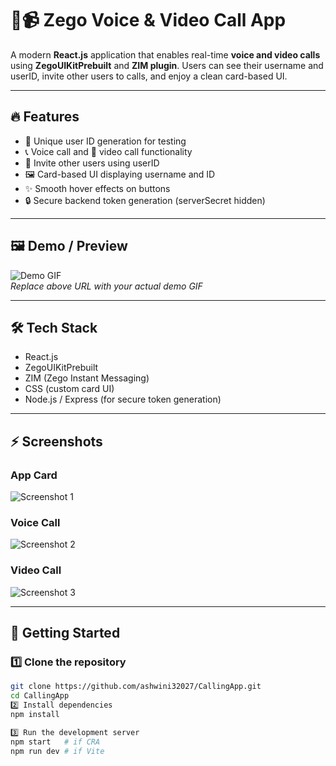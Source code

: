 # 🎤📹 Zego Voice & Video Call App

A modern **React.js** application that enables real-time **voice and video calls** using **ZegoUIKitPrebuilt** and **ZIM plugin**. Users can see their username and userID, invite other users to calls, and enjoy a clean card-based UI.

---

## 🔥 Features

- 🎯 Unique user ID generation for testing
- 📞 Voice call and 🎥 video call functionality
- 👥 Invite other users using userID
- 🖼️ Card-based UI displaying username and ID
- ✨ Smooth hover effects on buttons
- 🔒 Secure backend token generation (serverSecret hidden)

---

## 🖼️ Demo / Preview

![Demo GIF](https://media.giphy.com/media/your-demo-gif-url/giphy.gif)  
*Replace above URL with your actual demo GIF*

---

## 🛠️ Tech Stack

- React.js  
- ZegoUIKitPrebuilt  
- ZIM (Zego Instant Messaging)  
- CSS (custom card UI)  
- Node.js / Express (for secure token generation)

---

## ⚡ Screenshots

### App Card
![Screenshot 1](https://via.placeholder.com/400x300.png?text=User+Card)

### Voice Call
![Screenshot 2](https://via.placeholder.com/400x300.png?text=Voice+Call)

### Video Call
![Screenshot 3](https://via.placeholder.com/400x300.png?text=Video+Call)

---

## 🚀 Getting Started

### 1️⃣ Clone the repository

```bash
git clone https://github.com/ashwini32027/CallingApp.git
cd CallingApp
2️⃣ Install dependencies
npm install

3️⃣ Run the development server
npm start   # if CRA
npm run dev # if Vite
